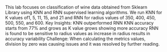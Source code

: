 This lab focuses on classification of wine data obtained from Sklearn Library using KNN and RNN supervised learning algorithms.
We run KNN for K values of1, 5, 11, 15, and 21 and RNN for radius values of 350, 400, 450, 500, 550, and 600.
Key Insights:
 KNN outperformed RNN
  KNN accuracy starts from 77% and grows as K value grows showing more accuracy
  RNN is found to be sensitive to radius values as increase in radius results in accuracy variability
Challenge:
   When calculating the metrics values, division by zero was causing issues and it was resolved by further reading.